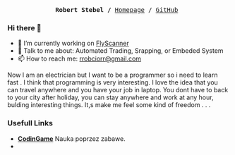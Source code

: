 <p><pre align="center">
<strong>Robert Stebel /</strong> <a href="http://www.robcior.cba.pl">Homepage</a> / <a href="https://github.com/rrobciorr">GitHub</a> </pre></p>

### Hi there 👋
- 🔭 I’m currently working on [FlyScanner](https://github.com/rrobciorr) 
- 💬 Talk to me about: Automated Trading, Srapping, or Embeded System
- 📫 How to reach me: rrobciorr@gmail.com



Now I am an electrician but I want to be a programmer so i need to learn fast .
             I think that programming is very interesting.
             I love the idea that you can travel anywhere and you have your job in laptop. 
             You dont have to back to your city after holiday, you can stay anywhere and work at any hour, bulding interesting things.
             It,s make me feel some  kind of freedom . . .


### Usefull Links

- **[CodinGame](https://www.codingame.com/)** Nauka poprzez zabawe.
- 


